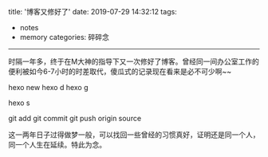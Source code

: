 title: '博客又修好了'
date: 2019-07-29 14:32:12
tags:
- notes
- memory
categories: 碎碎念
---
时隔一年多，终于在M大神的指导下又一次修好了博客。曾经同一间办公室工作的便利被如今6-7小时的时差取代，傻瓜式的记录现在看来是必不可少啊~~

hexo new
hexo d
hexo g

hexo s

git add
git commit
git push origin source

这一两年日子过得做梦一般，可以找回一些曾经的习惯真好，证明还是同一个人，同一个人生在延续。特此为念。

